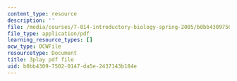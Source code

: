 ```yaml
---
content_type: resource
description: ''
file: /media/courses/7-014-introductory-biology-spring-2005/b0bb430975020147da5e2437143b184e_7ZlzvS7YoSM.pdf
file_type: application/pdf
learning_resource_types: []
ocw_type: OCWFile
resourcetype: Document
title: 3play pdf file
uid: b0bb4309-7502-0147-da5e-2437143b184e
---
```

